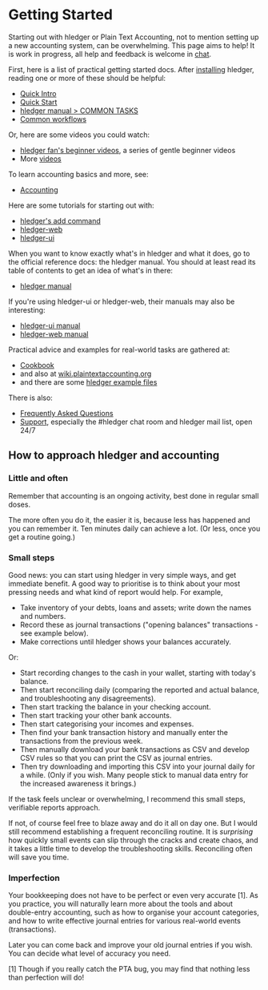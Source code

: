 # Getting Started

<div class=pagetoc>

<!-- toc -->
</div>

Starting out with hledger or Plain Text Accounting, not to mention setting up a new accounting system, can be overwhelming.
This page aims to help! It is work in progress, all help and feedback is welcome in [chat](support.html).

First, here is a list of practical getting started docs. 
After [installing](install.html) hledger, reading one or more of these should be helpful:

- [Quick Intro](quickintro.html)
- [Quick Start](quickstart.html)
- [hledger manual > COMMON TASKS](hledger.html#common-tasks)
- [Common workflows](common-workflows.html)

Or, here are some videos you could watch:

- [hledger fan's beginner videos](https://www.youtube.com/channel/UCZLxXTjOqLzq4z5Jy0AyWSQ/videos), a series of gentle beginner videos
- More [videos](videos.html)

To learn accounting basics and more, see:

- [Accounting](accounting.html)

Here are some tutorials for starting out with:

- [hledger's add command](add.html)
- [hledger-web](web.html)
- [hledger-ui](ui.html)

When you want to know exactly what's in hledger and what it does, go to the official reference docs: the hledger manual. You should at least read its table of contents to get an idea of what's in there:

- [hledger manual](hledger.html)

If you're using hledger-ui or hledger-web, their manuals may also be interesting:

- [hledger-ui manual](hledger-ui.html)
- [hledger-web manual](hledger-web.html)

Practical advice and examples for real-world tasks are gathered at:

- [Cookbook](cookbook.html)
- and also at [wiki.plaintextaccounting.org](https://wiki.plaintextaccounting.org)
- and there are some [hledger example files]

There is also:

- [Frequently Asked Questions](faq.html)
- [Support](support.html), especially the #hledger chat room and hledger mail list, open 24/7

[blog posts]:                 https://plaintextaccounting.org/#articles-blog-posts
[hledger example files]:      https://github.com/simonmichael/hledger/tree/master/examples


## How to approach hledger and accounting

### Little and often

Remember that accounting is an ongoing activity, best done in regular small doses.

The more often you do it, the easier it is, because less has happened and you can remember it.
Ten minutes daily can achieve a lot. (Or less, once you get a routine going.)

### Small steps

Good news: you can start using hledger in very simple ways, and get immediate benefit.
A good way to prioritise is to think about your most pressing needs and what kind of report would help.
For example,

- Take inventory of your debts, loans and assets; write down the names and numbers.
- Record these as journal transactions ("opening balances" transactions - see example below).
- Make corrections until hledger shows your balances accurately.

Or:

- Start recording changes to the cash in your wallet, starting with today's balance.
- Then start reconciling daily (comparing the reported and actual balance, and troubleshooting any disagreements).
- Then start tracking the balance in your checking account.
- Then start tracking your other bank accounts.
- Then start categorising your incomes and expenses.
- Then find your bank transaction history and manually enter the transactions from the previous week.
- Then manually download your bank transactions as CSV and develop CSV rules so that you can print the CSV as journal entries.
- Then try downloading and importing this CSV into your journal daily for a while.
  (Only if you wish. Many people stick to manual data entry for the increased awareness it brings.)

If the task feels unclear or overwhelming, I recommend this small steps, verifiable reports approach.

If not, of course feel free to blaze away and do it all on day one.
But I would still recommend establishing a frequent reconciling routine.
It is *surprising* how quickly small events can slip through the cracks and create chaos,
and it takes a little time to develop the troubleshooting skills.
Reconciling often will save you time.

### Imperfection

Your bookkeeping does not have to be perfect or even very accurate [1].
As you practice, you will naturally learn more about the tools and
about double-entry accounting,
such as how to organise your account categories,
and how to write effective journal entries for various real-world events (transactions).

Later you can come back and improve your old journal entries if you wish.
You can decide what level of accuracy you need.

[1] Though if you really catch the PTA bug, you may find that nothing less than perfection will do!

